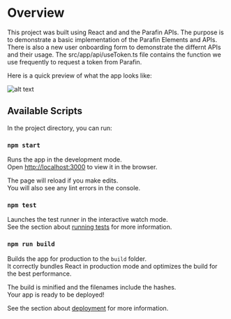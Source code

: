 # Overview

This project was built using React and and the Parafin APIs. The purpose is to demonstrate a basic implementation of the Parafin Elements and APIs. There is also a new user onboarding form to demonstrate the differnt APIs and their usage. The src/app/api/useToken.ts file contains the function we use frequently to request a token from Parafin.

Here is a quick preview of what the app looks like:

![alt text](/ParafinDemo/src/app/img/demo.gif)

## Available Scripts

In the project directory, you can run:

### `npm start`

Runs the app in the development mode.\
Open [http://localhost:3000](http://localhost:3000) to view it in the browser.

The page will reload if you make edits.\
You will also see any lint errors in the console.

### `npm test`

Launches the test runner in the interactive watch mode.\
See the section about [running tests](https://facebook.github.io/create-react-app/docs/running-tests) for more information.

### `npm run build`

Builds the app for production to the `build` folder.\
It correctly bundles React in production mode and optimizes the build for the best performance.

The build is minified and the filenames include the hashes.\
Your app is ready to be deployed!

See the section about [deployment](https://facebook.github.io/create-react-app/docs/deployment) for more information.